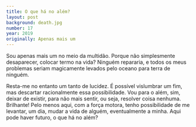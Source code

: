 ```yaml
---
title: O que há no além?
layout: post
background: death.jpg
number: 17
year: 2019
originally: Apenas mais um
---
```


Sou apenas mais um no meio da multidão. Porque não simplesmente desaparecer, colocar termo na vida? Ninguém repararia, e todos os meus problemas seriam magicamente levados pelo oceano para terra de ninguém.

Resta-me no entanto um tanto de lucidez. É possível vislumbrar um fim, mas descartar racionalmente essa possibilidade. Vou para o além, sim, deixar de existir, para não mais sentir, ou seja, resolver coisa nenhuma. Brilhante! Pelo menos aqui, com a força motora, tenho possibilidade de me levantar, um dia, mudar a vida de alguém, eventualmente a minha. Aqui pode haver futuro, o que há no além?